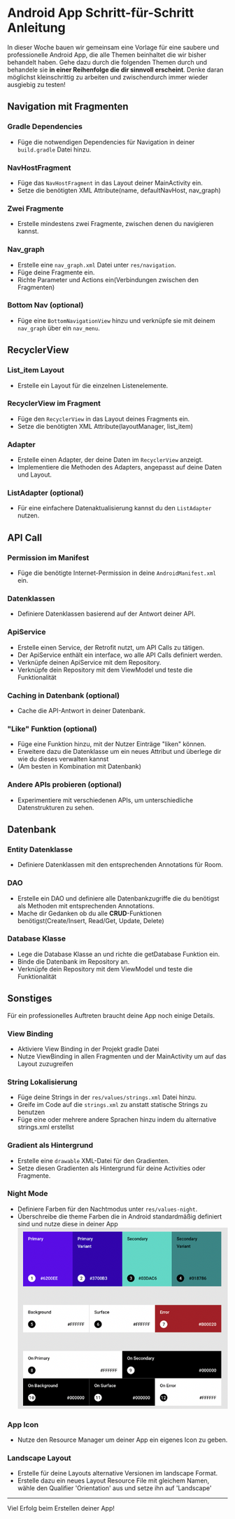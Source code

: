 # Android App Schritt-für-Schritt Anleitung

In dieser Woche bauen wir gemeinsam eine Vorlage für eine saubere und professionelle Android App,
die alle Themen beinhaltet die wir bisher behandelt haben. Gehe dazu durch die folgenden Themen
durch und behandele sie **in einer Reihenfolge die dir sinnvoll erscheint**. Denke daran möglichst
kleinschrittig zu arbeiten und zwischendurch immer wieder ausgiebig zu testen!

## **Navigation mit Fragmenten**

### **Gradle Dependencies**

- Füge die notwendigen Dependencies für Navigation in deiner `build.gradle` Datei hinzu.

### **NavHostFragment**

- Füge das `NavHostFragment` in das Layout deiner MainActivity ein.
- Setze die benötigten XML Attribute(name, defaultNavHost, nav_graph)

### **Zwei Fragmente**

- Erstelle mindestens zwei Fragmente, zwischen denen du navigieren kannst.

### **Nav_graph**

- Erstelle eine `nav_graph.xml` Datei unter `res/navigation`.
- Füge deine Fragmente ein.
- Richte Parameter und Actions ein(Verbindungen zwischen den Fragmenten)

### **Bottom Nav (optional)**

- Füge eine `BottomNavigationView` hinzu und verknüpfe sie mit deinem `nav_graph` über
  ein `nav_menu`.

## **RecyclerView**

### **List_item Layout**

- Erstelle ein Layout für die einzelnen Listenelemente.

### **RecyclerView im Fragment**

- Füge den `RecyclerView` in das Layout deines Fragments ein.
- Setze die benötigten XML Attribute(layoutManager, list_item)

### **Adapter**

- Erstelle einen Adapter, der deine Daten im `RecyclerView` anzeigt.
- Implementiere die Methoden des Adapters, angepasst auf deine Daten und Layout.

### **ListAdapter (optional)**

- Für eine einfachere Datenaktualisierung kannst du den `ListAdapter` nutzen.

## **API Call**

### **Permission im Manifest**

- Füge die benötigte Internet-Permission in deine `AndroidManifest.xml` ein.

### **Datenklassen**

- Definiere Datenklassen basierend auf der Antwort deiner API.

### **ApiService**

- Erstelle einen Service, der Retrofit nutzt, um API Calls zu tätigen.
- Der ApiService enthält ein interface, wo alle API Calls definiert werden.
- Verknüpfe deinen ApiService mit dem Repository.
- Verknüpfe dein Repository mit dem ViewModel und teste die Funktionalität

### **Caching in Datenbank (optional)**

- Cache die API-Antwort in deiner Datenbank.

### **"Like" Funktion (optional)**

- Füge eine Funktion hinzu, mit der Nutzer Einträge "liken" können.
- Erweitere dazu die Datenklasse um ein neues Attribut und überlege dir wie du dieses verwalten
  kannst
- (Am besten in Kombination mit Datenbank)

### **Andere APIs probieren (optional)**

- Experimentiere mit verschiedenen APIs, um unterschiedliche Datenstrukturen zu sehen.

## **Datenbank**

### **Entity Datenklasse**

- Definiere Datenklassen mit den entsprechenden Annotations für Room.

### **DAO**

- Erstelle ein DAO und definiere alle Datenbankzugriffe die du benötigst als Methoden mit
  entsprechenden Annotations.
- Mache dir Gedanken ob du alle **CRUD**-Funktionen benötigst(Create/Insert, Read/Get, Update,
  Delete)

### **Database Klasse**

- Lege die Database Klasse an und richte die getDatabase Funktion ein.
- Binde die Datenbank im Repository an.
- Verknüpfe dein Repository mit dem ViewModel und teste die Funktionalität

## **Sonstiges**

Für ein professionelles Auftreten braucht deine App noch einige Details.

### **View Binding**

- Aktiviere View Binding in der Projekt gradle Datei
- Nutze ViewBinding in allen Fragmenten und der MainActivity um auf das Layout zuzugreifen

### **String Lokalisierung**

- Füge deine Strings in der `res/values/strings.xml` Datei hinzu.
- Greife im Code auf die `strings.xml` zu anstatt statische Strings zu benutzen
- Füge eine oder mehrere andere Sprachen hinzu indem du alternative strings.xml erstellst

### **Gradient als Hintergrund**

- Erstelle eine `drawable` XML-Datei für den Gradienten.
- Setze diesen Gradienten als Hintergrund für deine Activities oder Fragmente.

### **Night Mode**

- Definiere Farben für den Nachtmodus unter `res/values-night`.
- Überschreibe die theme Farben die in Android standardmäßig definiert sind und nutze diese in
  deiner App
  ![Alt Text](img/themes.png)

### **App Icon**

- Nutze den Resource Manager um deiner App ein eigenes Icon zu geben.

### **Landscape Layout**

- Erstelle für deine Layouts alternative Versionen im landscape Format.
- Erstelle dazu ein neues Layout Resource File mit gleichem Namen, wähle den Qualifier 'Orientation'
  aus und setze ihn auf 'Landscape'

---

Viel Erfolg beim Erstellen deiner App!